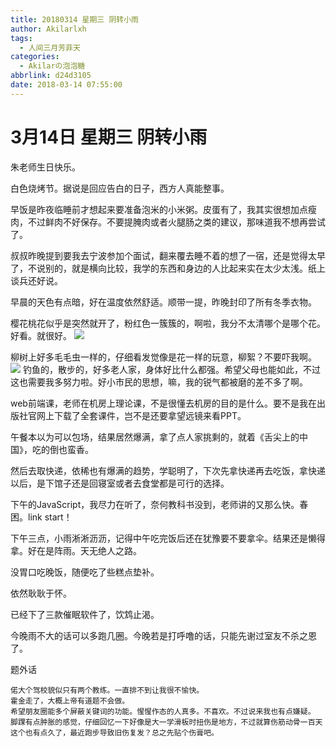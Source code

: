 ```yaml
---
title: 20180314 星期三 阴转小雨
author: Akilarlxh
tags:
  - 人间三月芳菲天
categories:
  - Akilarの泡泡糖
abbrlink: d24d3105
date: 2018-03-14 07:55:00
---
```

# 3月14日 星期三 阴转小雨

朱老师生日快乐。

白色烧烤节。据说是回应告白的日子，西方人真能整事。

早饭是昨夜临睡前才想起来要准备泡米的小米粥。皮蛋有了，我其实很想加点瘦肉，不过鲜肉不好保存。不要提腌肉或者火腿肠之类的建议，那味道我不想再尝试了。

叔叔昨晚提到要我去宁波参加个面试，翻来覆去睡不着的想了一宿，还是觉得太早了，不说别的，就是横向比较，我学的东西和身边的人比起来实在太少太浅。纸上谈兵还好说。

早晨的天色有点暗，好在温度依然舒适。顺带一提，昨晚封印了所有冬季衣物。

樱花桃花似乎是突然就开了，粉红色一簇簇的，啊啦，我分不太清哪个是哪个花。好看。就很好。
![](https://s2.ax1x.com/2019/04/10/ATa5qK.jpg)

柳树上好多毛毛虫一样的，仔细看发觉像是花一样的玩意，柳絮？不要吓我啊。
![](https://s2.ax1x.com/2019/04/10/ATa4r6.jpg)
钓鱼的，散步的，好多老人家，身体好比什么都强。希望父母也能如此，不过这也需要我多努力啦。好小市民的思想，嘛，我的锐气都被磨的差不多了啊。

web前端课，老师在机房上理论课，不是很懂去机房的目的是什么。要不是我在出版社官网上下载了全套课件，岂不是还要拿望远镜来看PPT。

午餐本以为可以包场，结果居然爆满，拿了点人家挑剩的，就着《舌尖上的中国》，吃的倒也蛮香。

然后去取快递，依稀也有爆满的趋势，学聪明了，下次先拿快递再去吃饭，拿快递以后，是下馆子还是回寝室或者去食堂都是可行的选择。

下午的JavaScript，我尽力在听了，奈何教科书没到，老师讲的又那么快。春困。link start！

下午三点，小雨淅淅沥沥，记得中午吃完饭后还在犹豫要不要拿伞。结果还是懒得拿。好在是阵雨。天无绝人之路。

没胃口吃晚饭，随便吃了些糕点垫补。

依然耿耿于怀。

已经下了三款催眠软件了，饮鸩止渴。

今晚雨不大的话可以多跑几圈。今晚若是打呼噜的话，只能先谢过室友不杀之恩了。

题外话
```
偌大个驾校貌似只有两个教练。一直排不到让我很不愉快。
霍金走了，大概上帝有道题不会做。
希望朋友圈能多个屏蔽关键词的功能。惺惺作态的人真多。不喜欢。不过说来我也有点嫌疑。
脚踝有点肿胀的感觉，仔细回忆一下好像是大一学滑板时扭伤是地方，不过就算伤筋动骨一百天这个也有点久了，最近跑步导致旧伤复发？总之先贴个伤膏吧。
```